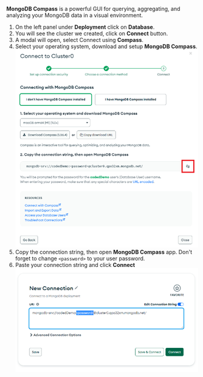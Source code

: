 **MongoDB Compass** is a powerful GUI for querying, aggregating, and analyzing your MongoDB data in a visual environment.

1. On the left panel under **Deployment** click on **Database**.
2. You will see the cluster we created, click on **Connect** button.
3. A modal will open, select Connect using **Compass**.
4. Select your operating system, download and setup **MongoDB Compass**.
   ![MongoDB](../assets/compass_connection.PNG)
5. Copy the connection string, then open **MongoDB Compass** app. Don't forget to change `<password>` to your user password.
6. Paste your connection string and click **Connect**
   ![MongoDB](../assets/compass_connect.PNG)
